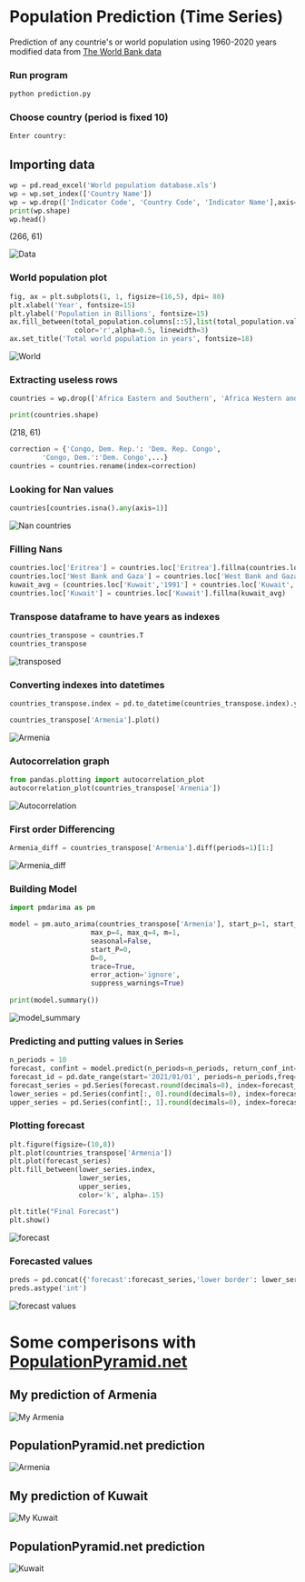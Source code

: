 # Population Prediction (Time Series)

Prediction of any countrie's or world population using 1960-2020 years modified data from [The World Bank data](https://data.worldbank.org/indicator/SP.POP.TOTL)

### Run program
```bash
python prediction.py
```

### Choose country (period is fixed 10)

```bash
Enter country: 
```

## Importing data
```python
wp = pd.read_excel('World population database.xls')
wp = wp.set_index(['Country Name'])
wp = wp.drop(['Indicator Code', 'Country Code', 'Indicator Name'],axis=1)
print(wp.shape)
wp.head()
```
(266, 61)

![Data](World.png "World database")

### World population plot
```python
fig, ax = plt.subplots(1, 1, figsize=(16,5), dpi= 80)
plt.xlabel('Year', fontsize=15)
plt.ylabel('Population in Billions', fontsize=15)
ax.fill_between(total_population.columns[::5],list(total_population.values[0])[::5], 
                color='r',alpha=0.5, linewidth=3)
ax.set_title('Total world population in years', fontsize=18)
```

![World](World_population.png "World Population")

### Extracting useless rows
```python
countries = wp.drop(['Africa Eastern and Southern', 'Africa Western and Central', 'Arab World'...])
```

```python
print(countries.shape)
```
(218, 61)

```python
correction = {'Congo, Dem. Rep.': 'Dem. Rep. Congo',
        'Congo, Dem.':'Dem. Congo',...}
countries = countries.rename(index=correction)
```
### Looking for Nan values
```python
countries[countries.isna().any(axis=1)]
```
![Nan countries](Nans.png "Nans")

### Filling Nans
```python
countries.loc['Eritrea'] = countries.loc['Eritrea'].fillna(countries.loc['Eritrea','1969'])
countries.loc['West Bank and Gaza'] = countries.loc['West Bank and Gaza'].fillna(countries.loc['West Bank and Gaza','1990'])
kuwait_avg = (countries.loc['Kuwait','1991'] + countries.loc['Kuwait','1995'])/2
countries.loc['Kuwait'] = countries.loc['Kuwait'].fillna(kuwait_avg)
```

### Transpose dataframe to have years as indexes

```python
countries_transpose = countries.T
countries_transpose
```
![transposed](transposed.png "Transposed")


### Converting indexes into datetimes
```python
countries_transpose.index = pd.to_datetime(countries_transpose.index).year
```

```python
countries_transpose['Armenia'].plot()
```
![Armenia](Armenia_plot.png "Armenia")

### Autocorrelation graph
```python
from pandas.plotting import autocorrelation_plot
autocorrelation_plot(countries_transpose['Armenia'])
```

![Autocorrelation](Autocorrelation.png "Autocorrelation")

### First order Differencing

```python
Armenia_diff = countries_transpose['Armenia'].diff(periods=1)[1:]
```

![Armenia_diff](diff.png "Armenia")

### Building Model

```python
import pmdarima as pm

model = pm.auto_arima(countries_transpose['Armenia'], start_p=1, start_q=1,test='adf',
                    max_p=4, max_q=4, m=1,
                    seasonal=False,   
                    start_P=0, 
                    D=0, 
                    trace=True,
                    error_action='ignore',  
                    suppress_warnings=True)      
             
print(model.summary())
```
![model_summary](summary.png "model_summary")


### Predicting and putting values in Series
```python
n_periods = 10
forecast, confint = model.predict(n_periods=n_periods, return_conf_int=True)
forecast_id = pd.date_range(start='2021/01/01', periods=n_periods,freq='YS').year
forecast_series = pd.Series(forecast.round(decimals=0), index=forecast_id)
lower_series = pd.Series(confint[:, 0].round(decimals=0), index=forecast_id)
upper_series = pd.Series(confint[:, 1].round(decimals=0), index=forecast_id)
```
### Plotting forecast
```python
plt.figure(figsize=(10,8))
plt.plot(countries_transpose['Armenia'])
plt.plot(forecast_series)
plt.fill_between(lower_series.index, 
                 lower_series, 
                 upper_series, 
                 color='k', alpha=.15)

plt.title("Final Forecast")
plt.show()
```
![forecast](forecast.png "forecast")

### Forecasted values

```python
preds = pd.concat({'forecast':forecast_series,'lower border': lower_series, 'upper border': upper_series}, axis=1)
preds.astype('int')
```

![forecast values](D:Desktop\forecast_values.png "forecast values")

# Some comperisons with [PopulationPyramid.net](https://www.populationpyramid.net/)

## My prediction of Armenia

![My Armenia](our_Armenia.png "My Armenia")

## PopulationPyramid.net prediction

![Armenia](Armenia.png "Armenia")

## My prediction of Kuwait

![My Kuwait](our_Kuwait.png "My Kuwait")

## PopulationPyramid.net prediction

![Kuwait](Kuwait.png "Kuwait")
